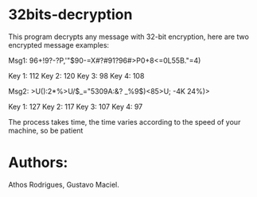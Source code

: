# 32bits-decryption
This program decrypts any message with 32-bit encryption, here are two 
encrypted message examples:

Msg1: 96+!9?-?P,'"$90-=X#?#91?96#>P0+8<=0L55B."=4)

Key 1: 112 Key 2: 120 Key 3: 98 Key 4: 108

Msg2: >U():2*%>U/$_="5309A:&? _%9$)<85>U; -4K 24%)>

Key 1: 127 Key 2: 117 Key 3: 107 Key 4: 97

The process takes time, the time varies according to the speed of your 
machine, so be patient

# Authors:
Athos Rodrigues,
Gustavo Maciel.
